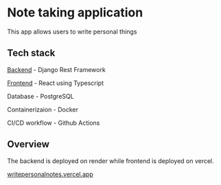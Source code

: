 # Note taking application
This app allows users to write personal things

## Tech stack
[Backend](https://github.com/raykipkorir/note-taking-application/tree/main/backend) - Django Rest Framework

[Frontend](https://github.com/raykipkorir/note-taking-application/tree/main/frontend) - React using Typescript

Database - PostgreSQL

Containerizaion - Docker

CI/CD workflow - Github Actions

## Overview

The backend is deployed on render while frontend is deployed on vercel.

[writepersonalnotes.vercel.app](https://writepersonalnotes.vercel.app)
